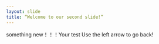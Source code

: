 ```yaml
--- 
layout: slide 
title: “Welcome to our second slide!” 
--- 
```

something new！！！Your test Use the left arrow to go back!
